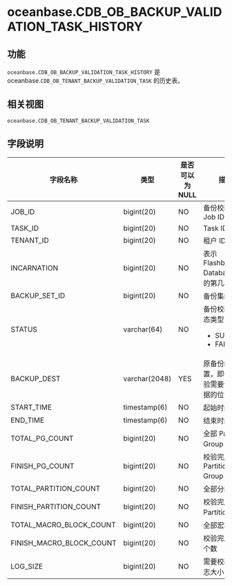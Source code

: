 oceanbase.CDB_OB_BACKUP_VALIDATION_TASK_HISTORY 
====================================================================



功能 
-----------

`oceanbase.CDB_OB_BACKUP_VALIDATION_TASK_HISTORY` 是 oceanbase.`CDB_OB_TENANT_BACKUP_VALIDATION_TASK` 的历史表。

相关视图 
-------------

`oceanbase.CDB_OB_TENANT_BACKUP_VALIDATION_TASK`

  




字段说明 
-------------



|         **字段名称**         |    **类型**     | **是否可以为 NULL** |                                                                  **描述**                                                                   |
|--------------------------|---------------|----------------|-------------------------------------------------------------------------------------------------------------------------------------------|
| JOB_ID                   | bigint(20)    | NO             | 备份校验的 Job ID                                                                                                                             |
| TASK_ID                  | bigint(20)    | NO             | Task ID                                                                                                                                  |
| TENANT_ID                | bigint(20)    | NO             | 租户 ID                                                                                                                                    |
| INCARNATION              | bigint(20)    | NO             | 表示 Flashback Database 后的第几次分身                                                                                                            |
| BACKUP_SET_ID            | bigint(20)    | NO             | 备份集的 ID                                                                                                                                  |
| STATUS                   | varchar(64)   | NO             | 备份校验的状态类型： <ul><li>SUCCESS</li><li>FAILED</li></ul>    |
| BACKUP_DEST              | varchar(2048) | YES            | 原备份的位置，即备份校验需要读取数据的位置                                                                                                                    |
| START_TIME               | timestamp(6)  | NO             | 起始时间                                                                                                                                     |
| END_TIME                 | timestamp(6)  | NO             | 结束时间                                                                                                                                     |
| TOTAL_PG_COUNT           | bigint(20)    | NO             | 全部 Partition Group 个数                                                                                                                    |
| FINISH_PG_COUNT          | bigint(20)    | NO             | 校验完成的 Partition Group 个数                                                                                                                 |
| TOTAL_PARTITION_COUNT    | bigint(20)    | NO             | 全部分区个数                                                                                                                                   |
| FINISH_PARTITION_COUNT   | bigint(20)    | NO             | 校验完成的 Partition 个数                                                                                                                       |
| TOTAL_MACRO_BLOCK_COUNT  | bigint(20)    | NO             | 全部宏块个数                                                                                                                                   |
| FINISH_MACRO_BLOCK_COUNT | bigint(20)    | NO             | 校验完成宏块个数                                                                                                                                 |
| LOG_SIZE                 | bigint(20)    | NO             | 需要校验的日志大小                                                                                                                                |



